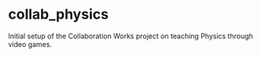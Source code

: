 collab_physics
==============

Initial setup of the Collaboration Works project on teaching Physics through video games.
